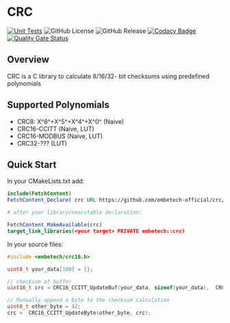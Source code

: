 # CRC

[![Unit Tests](https://github.com/embetech-official/crc/actions/workflows/unit_tests.yml/badge.svg)](https://github.com/embetech-official/crc/actions/workflows/unit_tests.yml)
![GitHub License](https://img.shields.io/github/license/embetech-official/crc)
![GitHub Release](https://img.shields.io/github/v/release/embetech-official/crc)
[![Codacy Badge](https://app.codacy.com/project/badge/Grade/b8de2d81aca841dcb9f8c44d48c68b3e)](https://app.codacy.com/gh/embetech-official/crc/dashboard?utm_source=gh&utm_medium=referral&utm_content=&utm_campaign=Badge_grade)
[![Quality Gate Status](https://sonarcloud.io/api/project_badges/measure?project=embetech-official_crc&metric=alert_status)](https://sonarcloud.io/summary/new_code?id=embetech-official_crc)

## Overview
CRC is a C library to calculate 8/16/32- bit checksums using predefined polynomials

## Supported Polynomials
- CRC8: X^8^+X^5^+X^4^+X^0^ (Naive)
- CRC16-CCITT (Naive, LUT)
- CRC16-MODBUS (Naive, LUT)
- CRC32-??? (LUT)


## Quick Start

In your CMakeLists.txt add: 
```cmake
include(FetchContent)
FetchContent_Declare( crc URL https://github.com/embetech-official/crc/archive/refs/tags/v1.zip)

# after your library/executable declaration:

FetchContent_MakeAvailable(crc)
target_link_libraries(<your target> PRIVATE embetech::crc)
``````

In your source files:
```c
#include <embetech/crc16.h>

uint8_t your_data[100] = {};

// checksum of buffer
uint16_t crc = CRC16_CCITT_UpdateBuf(your_data, sizeof(your_data),  CRC16_CCITT_Init());

// Manually append a byte to the checksum calculation
uint8_t other_byte = 42;
crc =  CRC16_CCITT_UpdateByte(other_byte, crc);
```